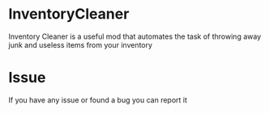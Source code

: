 # InventoryCleaner
Inventory Cleaner is a useful mod that automates the task of throwing away junk and useless items from your inventory
# Issue
If you have any issue or found a bug you can report it
